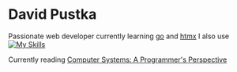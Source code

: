 # David Pustka
Passionate web developer currently learning [go](https://go.dev/) and [htmx](https://htmx.org/)
I also use 
[![My Skills](https://skillicons.dev/icons?i=html,css,js,ts,nodejs,py,rust,php,svelte,react,nextjs,docker,neovim,mysql,mongodb,postgres)](https://skillicons.dev)

Currently reading [Computer Systems: A Programmer's Perspective](https://www.amazon.com/Computer-Systems-Programmers-Perspective-Edition/dp/013409266X "awsome book")
<!--
**dr0th3r/dr0th3r** is a ✨ _special_ ✨ repository because its `README.md` (this file) appears on your GitHub profile.

Here are some ideas to get you started:

- 🔭 I’m currently working on ...
- 🌱 I’m currently learning ...
- 👯 I’m looking to collaborate on ...
- 🤔 I’m looking for help with ...
- 💬 Ask me about ...
- 📫 How to reach me: ...
- 😄 Pronouns: ...
- ⚡ Fun fact: ...
-->
